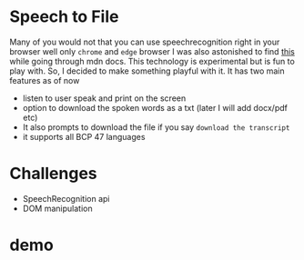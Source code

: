 # Speech to File 

Many of you would not that you can use speechrecognition right in your browser well only `chrome` and `edge` browser I was also astonished to find <a href="https://developer.mozilla.org/en-US/docs/Web/API/SpeechRecognition"> this </a>while going through mdn docs. This technology is experimental but is fun to play with.
So, I decided to make something playful with it. It has two main features as of now
- listen to user speak and print on the screen
- option to download the spoken words as a txt (later I will add docx/pdf etc)
- It also prompts to download the file if you say `download the transcript`
- it supports all BCP 47 languages

# Challenges 
- SpeechRecognition api
- DOM manipulation

# demo 

